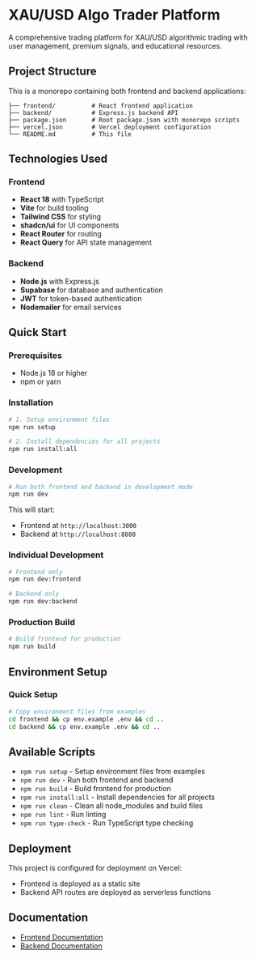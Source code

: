 # XAU/USD Algo Trader Platform

A comprehensive trading platform for XAU/USD algorithmic trading with user management, premium signals, and educational resources.

## Project Structure

This is a monorepo containing both frontend and backend applications:

```
├── frontend/          # React frontend application
├── backend/           # Express.js backend API
├── package.json       # Root package.json with monorepo scripts
├── vercel.json        # Vercel deployment configuration
└── README.md          # This file
```

## Technologies Used

### Frontend
- **React 18** with TypeScript
- **Vite** for build tooling
- **Tailwind CSS** for styling
- **shadcn/ui** for UI components
- **React Router** for routing
- **React Query** for API state management

### Backend
- **Node.js** with Express.js
- **Supabase** for database and authentication
- **JWT** for token-based authentication
- **Nodemailer** for email services

## Quick Start

### Prerequisites
- Node.js 18 or higher
- npm or yarn

### Installation
```bash
# 1. Setup environment files
npm run setup

# 2. Install dependencies for all projects
npm run install:all
```

### Development
```bash
# Run both frontend and backend in development mode
npm run dev
```

This will start:
- Frontend at `http://localhost:3000`
- Backend at `http://localhost:8080`

### Individual Development
```bash
# Frontend only
npm run dev:frontend

# Backend only
npm run dev:backend
```

### Production Build
```bash
# Build frontend for production
npm run build
```

## Environment Setup

### Quick Setup
```bash
# Copy environment files from examples
cd frontend && cp env.example .env && cd ..
cd backend && cp env.example .env && cd ..
```



## Available Scripts

- `npm run setup` - Setup environment files from examples
- `npm run dev` - Run both frontend and backend
- `npm run build` - Build frontend for production
- `npm run install:all` - Install dependencies for all projects
- `npm run clean` - Clean all node_modules and build files
- `npm run lint` - Run linting
- `npm run type-check` - Run TypeScript type checking

## Deployment

This project is configured for deployment on Vercel:
- Frontend is deployed as a static site
- Backend API routes are deployed as serverless functions

## Documentation

- [Frontend Documentation](./frontend/README.md)
- [Backend Documentation](./backend/README.md)
